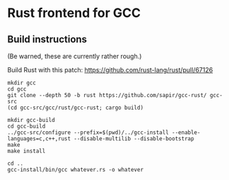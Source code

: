 # Rust frontend for GCC


## Build instructions

(Be warned, these are currently rather rough.)

Build Rust with this patch: https://github.com/rust-lang/rust/pull/67126

```
mkdir gcc
cd gcc
git clone --depth 50 -b rust https://github.com/sapir/gcc-rust/ gcc-src
(cd gcc-src/gcc/rust/gcc-rust; cargo build)

mkdir gcc-build
cd gcc-build
../gcc-src/configure --prefix=$(pwd)/../gcc-install --enable-languages=c,c++,rust --disable-multilib --disable-bootstrap
make
make install

cd ..
gcc-install/bin/gcc whatever.rs -o whatever
```
